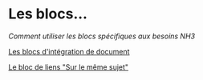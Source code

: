 # Les blocs...

_Comment utiliser les blocs spécifiques aux besoins NH3_

[Les blocs d'intégration de document](./integration)

[Le bloc de liens "Sur le même sujet"](./on-topic)
